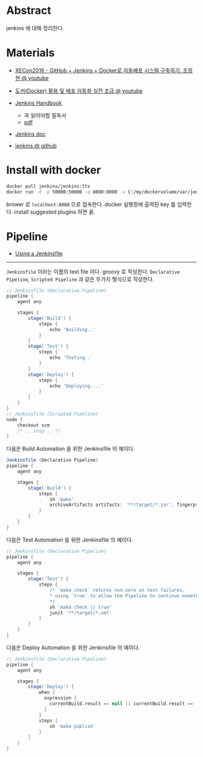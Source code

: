 # Abstract

jenkins 에 대해 정리한다.

# Materials

* [XECon2016 - GitHub + Jenkins + Docker로 자동배포 시스템 구축하기. 조정현 @ youtube](https://www.youtube.com/watch?v=ZM9sU3nqCMM)
* [도커(Docker) 활용 및 배포 자동화 실전 초급 @ youtube](https://www.youtube.com/playlist?list=PLRx0vPvlEmdChjc6N3JnLaX-Gihh5pHcx)
* [Jenkins Handbook](https://jenkins.io/doc/book/)
  * 꼭 읽어야할 필독서
  * [pdf](https://jenkins.io/user-handbook.pdf)

* [Jenkins doc](https://jenkins.io/doc/)
* [jenkins @ github](https://github.com/jenkinsci/jenkins)

# Install with docker

```bash
docker pull jenkins/jenkins:lts
docker run -d -p 50000:50000 -p 8080:8080 -v C:/my/dockervolume/var/jenkins_home:/var/jenkins_home --name my-jenkins jenkins/jenkins:lts
```

brower 로 `localhost:8080` 으로 접속한다. docker 실행창에 출력된 key 를 입력한다. install suggested plugins 하면 끝.

# Pipeline

* [Using a Jenkinsfile ](https://jenkins.io/doc/book/pipeline/jenkinsfile/)

----

`Jenkinsfile` 이라는 이름의 text file 이다. groovy 로 작성한다. `Declarative Pipeline`, `Scripted Pipeline` 과 같은 두가지 형식으로 작성한다.

```groovy
// Jenkinsfile (Declarative Pipeline)
pipeline {
    agent any

    stages {
        stage('Build') {
            steps {
                echo 'Building..'
            }
        }
        stage('Test') {
            steps {
                echo 'Testing..'
            }
        }
        stage('Deploy') {
            steps {
                echo 'Deploying....'
            }
        }
    }
}
// Jenkinsfile (Scripted Pipeline)
node {
    checkout scm 
    /* .. snip .. */
}
```

다음은 Build Automation 을 위한 Jenkinsfile 의 예이다.

```groovy
Jenkinsfile (Declarative Pipeline)
pipeline {
    agent any

    stages {
        stage('Build') {
            steps {
                sh 'make' 
                archiveArtifacts artifacts: '**/target/*.jar', fingerprint: true 
            }
        }
    }
}
```

다음은 Test Automation 을 위한 Jenkinsfile 의 예이다.

```groovy
// Jenkinsfile (Declarative Pipeline)
pipeline {
    agent any

    stages {
        stage('Test') {
            steps {
                /* `make check` returns non-zero on test failures,
                * using `true` to allow the Pipeline to continue nonetheless
                */
                sh 'make check || true' 
                junit '**/target/*.xml' 
            }
        }
    }
}
```

다음은 Deploy Automation 을 위한 Jenkinsfile 의 예이다.

```groovy
// Jenkinsfile (Declarative Pipeline)
pipeline {
    agent any

    stages {
        stage('Deploy') {
            when {
              expression {
                currentBuild.result == null || currentBuild.result == 'SUCCESS' 
              }
            }
            steps {
                sh 'make publish'
            }
        }
    }
}
```